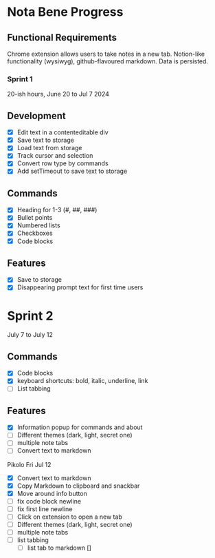# Nota Bene Progress

## Functional Requirements

Chrome extension allows users to take notes in a new tab. Notion-like functionality (wysiwyg), github-flavoured markdown. Data is persisted.

### Sprint 1

20-ish hours, June 20 to Jul 7 2024

## Development

- [x] Edit text in a contenteditable div
- [x] Save text to storage
- [x] Load text from storage
- [x] Track cursor and selection
- [x] Convert row type by commands
- [x] Add setTimeout to save text to storage

## Commands

- [x] Heading for 1-3 (#, ##, ###)
- [x] Bullet points
- [x] Numbered lists
- [x] Checkboxes
- [x] Code blocks

## Features

- [x] Save to storage
- [x] Disappearing prompt text for first time users

# Sprint 2

July 7 to July 12

## Commands

- [x] Code blocks
- [x] keyboard shortcuts: bold, italic, underline, link
- [ ] List tabbing

## Features

- [x] Information popup for commands and about
- [ ] Different themes (dark, light, secret one)
- [ ] multiple note tabs
- [ ] Convert text to markdown
  <!-- - [ ] Convert markdown to text -->
  <!-- - [ ] image upload -->

Pikolo Fri Jul 12

- [x] Convert text to markdown
- [x] Copy Markdown to clipboard and snackbar
- [x] Move around info button
- [ ] fix code block newline
- [ ] fix first line newline
- [ ] Click on extension to open a new tab
- [ ] Different themes (dark, light, secret one)
- [ ] multiple note tabs
- [ ] list tabbing
  - [ ] list tab to markdown
        []
